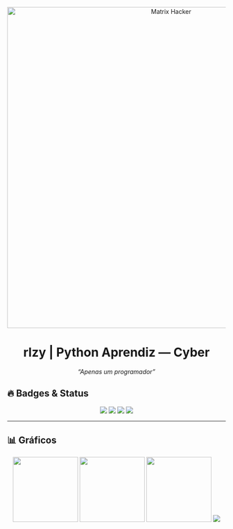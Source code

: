 <!-- Banner Cyber -->

<p align="center">
  <img src="https://i.ibb.co/NsYnyF0/matrix-green.gif" width="740" alt="Matrix Hacker">
</p>

<h1 align="center">rlzy | Python Aprendiz — Cyber</h1>

<p align="center">
  <i>“Apenas um programador”</i>
</p>

## 🔥 Badges & Status

<p align="center">
  <img src="https://img.shields.io/badge/Python-00ff00?style=for-the-badge&logo=python&logoColor=111" />
  <img src="https://img.shields.io/badge/Linux-00ff00?style=for-the-badge&logo=linux&logoColor=111" />
  <img src="https://img.shields.io/badge/Git-00ff00?style=for-the-badge&logo=git&logoColor=111" />
  <img src="https://komarev.com/ghpvc/?username=rlzy&label=visitas&color=00ff00&style=flat" />
</p>

---

## 📊 Gráficos

<p id="graficos"></p>


<div align="center">

<!-- GitHub Stats -->

<img src="https://github-readme-stats.vercel.app/api?username=rlzi&show_icons=true&hide_title=true&theme=chartreuse-dark" height="150"/>

<!-- Most Used Languages -->

<img src="https://github-readme-stats.vercel.app/api/top-langs/?username=rlzi&layout=compact&theme=chartreuse-dark" height="150"/>

<!-- Streak -->

<img src="https://streak-stats.demolab.com?user=rlzi&theme=chartreuse-dark&hide_border=false" height="150"/>

<!-- Activity Graph -->

<img src="https://github-readme-activity-graph.vercel.app/graph?username=rlzi&theme=react-dark&area=true&hide_border=true&color=00ff00&line=00ff00&point=00ff00&custom_title=Atividade%20de%20Commits"/>

</div>
